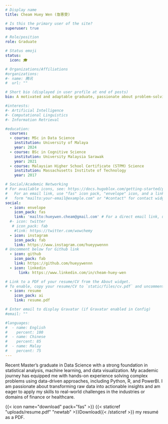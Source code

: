 ```yaml
---
# Display name
title: Cheam Huey Wen (詹惠雯)

# Is this the primary user of the site?
superuser: true

# Role/position
role: Graduate

# Status emoji
status:
  icon: 🎓

# Organizations/Affiliations
#organizations:
#- name: 腾讯
#  url: ""

# Short bio (displayed in user profile at end of posts)
bio: A motivated and adaptable graduate, passionate about problem-solving and collaboration with a positive, can-do attitude.

#interests:
#- Artificial Intelligence
#- Computational Linguistics
#- Information Retrieval

#education:
  courses:
  - course: MSc in Data Science
    institution: University of Malaya
    year: 2024
  - course: BSc in Cognitive Science
    institution: University Malaysia Sarawak
    year: 2021
  - course: Malaysian Higher School Certificate (STPM) Science
    institution: Massachusetts Institute of Technology
    year: 2017

# Social/Academic Networking
# For available icons, see: https://docs.hugoblox.com/getting-started/page-builder/#icons
#   For an email link, use "fas" icon pack, "envelope" icon, and a link in the
#   form "mailto:your-email@example.com" or "#contact" for contact widget.
social:
  - icon: envelope
    icon_pack: fas
    link: 'mailto:hueywen.cheam@gmail.com' # For a direct email link, use "mailto:test@example.org".
  #- icon: twitter
   # icon_pack: fab
    #link: https://twitter.com/wowchemy
  - icon: instagram
    icon_pack: fab
    link: https://www.instagram.com/hueyywennn
# Uncomment below for Github link
  - icon: github
    icon_pack: fab
    link: https://github.com/hueyywennn
  - icon: linkedin
      link: https://www.linkedin.com/in/cheam-huey-wen

# Link to a PDF of your resume/CV from the About widget.
# To enable, copy your resume/CV to `static/files/cv.pdf` and uncomment the lines below.
  - icon: resume
    icon_pack: ai
    link: resume.pdf

# Enter email to display Gravatar (if Gravatar enabled in Config)
#email: ""

#languages:
#  - name: English
#    percent: 100
#  - name: Chinese
#    percent: 85
#  - name: Malay
#    percent: 75
---
```


Recent Master’s graduate in Data Science with a strong foundation in statistical analysis, machine learning, and data visualization. My academic journey has equipped me with hands-on experience solving complex problems using data-driven approaches, including Python, R, and PowerBI. I am passionate about transforming raw data into actionable insights and am eager to apply my skills to real-world challenges in the industries or domains of finance or healthcare.

{{< icon name="download" pack="fas" >}} {{< staticref "uploads/resume.pdf" "newtab" >}}Download{{< /staticref >}} my resumé as a PDF.
